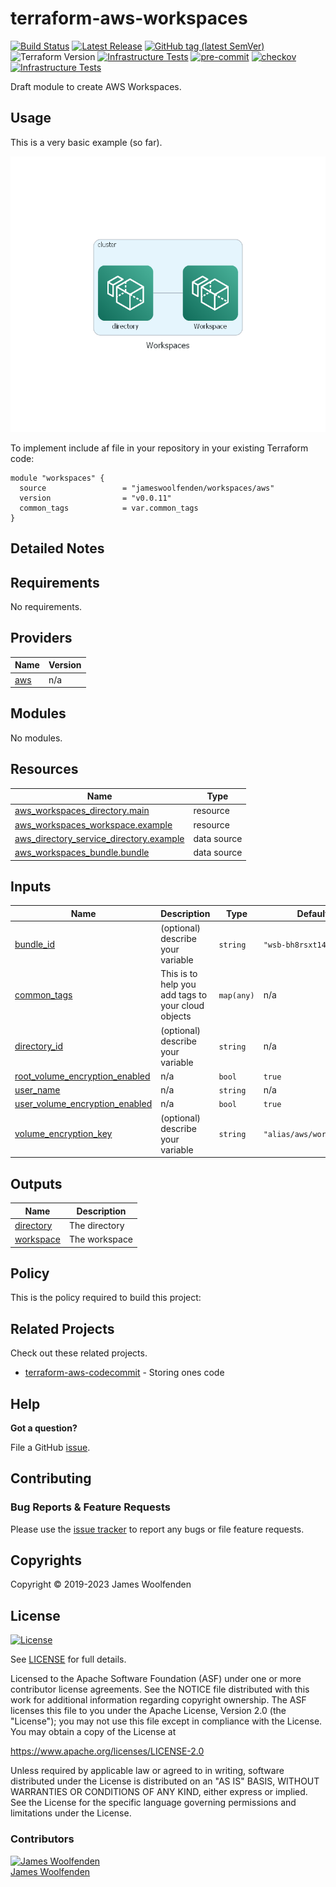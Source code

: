# terraform-aws-workspaces

[![Build Status](https://github.com/JamesWoolfenden/terraform-aws-workspaces/workflows/Verify/badge.svg?branch=master)](https://github.com/JamesWoolfenden/terraform-aws-workspaces)
[![Latest Release](https://img.shields.io/github/release/JamesWoolfenden/terraform-aws-workspaces.svg)](https://github.com/JamesWoolfenden/terraform-aws-workspaces/releases/latest)
[![GitHub tag (latest SemVer)](https://img.shields.io/github/tag/JamesWoolfenden/terraform-aws-workspaces.svg?label=latest)](https://github.com/JamesWoolfenden/terraform-aws-workspaces/releases/latest)
![Terraform Version](https://img.shields.io/badge/tf-%3E%3D0.14.0-blue.svg)
[![Infrastructure Tests](https://www.bridgecrew.cloud/badges/github/JamesWoolfenden/terraform-aws-workspaces/cis_aws)](https://www.bridgecrew.cloud/link/badge?vcs=github&fullRepo=JamesWoolfenden%2Fterraform-aws-workspaces&benchmark=CIS+AWS+V1.2)
[![pre-commit](https://img.shields.io/badge/pre--commit-enabled-brightgreen?logo=pre-commit&logoColor=white)](https://github.com/pre-commit/pre-commit)
[![checkov](https://img.shields.io/badge/checkov-verified-brightgreen)](https://www.checkov.io/)
[![Infrastructure Tests](https://www.bridgecrew.cloud/badges/github/jameswoolfenden/terraform-aws-workspaces/general)](https://www.bridgecrew.cloud/link/badge?vcs=github&fullRepo=JamesWoolfenden%2Fterraform-aws-workspaces&benchmark=INFRASTRUCTURE+SECURITY)

Draft module to create AWS Workspaces.

## Usage

This is a very basic example (so far).

![workspaces](./diagram/workspaces.png)

To implement include af file in your repository in your existing Terraform code:

```hcl
module "workspaces" {
  source                 = "jameswoolfenden/workspaces/aws"
  version                = "v0.0.11"
  common_tags            = var.common_tags
}
```

## Detailed Notes

<!-- BEGINNING OF PRE-COMMIT-TERRAFORM DOCS HOOK -->
## Requirements

No requirements.

## Providers

| Name | Version |
|------|---------|
| <a name="provider_aws"></a> [aws](#provider\_aws) | n/a |

## Modules

No modules.

## Resources

| Name | Type |
|------|------|
| [aws_workspaces_directory.main](https://registry.terraform.io/providers/hashicorp/aws/latest/docs/resources/workspaces_directory) | resource |
| [aws_workspaces_workspace.example](https://registry.terraform.io/providers/hashicorp/aws/latest/docs/resources/workspaces_workspace) | resource |
| [aws_directory_service_directory.example](https://registry.terraform.io/providers/hashicorp/aws/latest/docs/data-sources/directory_service_directory) | data source |
| [aws_workspaces_bundle.bundle](https://registry.terraform.io/providers/hashicorp/aws/latest/docs/data-sources/workspaces_bundle) | data source |

## Inputs

| Name | Description | Type | Default | Required |
|------|-------------|------|---------|:--------:|
| <a name="input_bundle_id"></a> [bundle\_id](#input\_bundle\_id) | (optional) describe your variable | `string` | `"wsb-bh8rsxt14"` | no |
| <a name="input_common_tags"></a> [common\_tags](#input\_common\_tags) | This is to help you add tags to your cloud objects | `map(any)` | n/a | yes |
| <a name="input_directory_id"></a> [directory\_id](#input\_directory\_id) | (optional) describe your variable | `string` | n/a | yes |
| <a name="input_root_volume_encryption_enabled"></a> [root\_volume\_encryption\_enabled](#input\_root\_volume\_encryption\_enabled) | n/a | `bool` | `true` | no |
| <a name="input_user_name"></a> [user\_name](#input\_user\_name) | n/a | `string` | n/a | yes |
| <a name="input_user_volume_encryption_enabled"></a> [user\_volume\_encryption\_enabled](#input\_user\_volume\_encryption\_enabled) | n/a | `bool` | `true` | no |
| <a name="input_volume_encryption_key"></a> [volume\_encryption\_key](#input\_volume\_encryption\_key) | (optional) describe your variable | `string` | `"alias/aws/workspaces"` | no |

## Outputs

| Name | Description |
|------|-------------|
| <a name="output_directory"></a> [directory](#output\_directory) | The directory |
| <a name="output_workspace"></a> [workspace](#output\_workspace) | The workspace |
<!-- END OF PRE-COMMIT-TERRAFORM DOCS HOOK -->

## Policy

This is the policy required to build this project:

<!-- BEGINNING OF PRE-COMMIT-PIKE DOCS HOOK -->
<!-- END OF PRE-COMMIT-PIKE DOCS HOOK -->

## Related Projects

Check out these related projects.

- [terraform-aws-codecommit](https://github.com/jameswoolfenden/terraform-aws-workspaces) - Storing ones code

## Help

**Got a question?**

File a GitHub [issue](https://github.com/jameswoolfenden/terraform-aws-workspaces/issues).

## Contributing

### Bug Reports & Feature Requests

Please use the [issue tracker](https://github.com/jameswoolfenden/terraform-aws-workspaces/issues) to report any bugs or file feature requests.

## Copyrights

Copyright © 2019-2023 James Woolfenden

## License

[![License](https://img.shields.io/badge/License-Apache%202.0-blue.svg)](https://opensource.org/licenses/Apache-2.0)

See [LICENSE](LICENSE) for full details.

Licensed to the Apache Software Foundation (ASF) under one
or more contributor license agreements. See the NOTICE file
distributed with this work for additional information
regarding copyright ownership. The ASF licenses this file
to you under the Apache License, Version 2.0 (the
"License"); you may not use this file except in compliance
with the License. You may obtain a copy of the License at

<https://www.apache.org/licenses/LICENSE-2.0>

Unless required by applicable law or agreed to in writing,
software distributed under the License is distributed on an
"AS IS" BASIS, WITHOUT WARRANTIES OR CONDITIONS OF ANY
KIND, either express or implied. See the License for the
specific language governing permissions and limitations
under the License.

### Contributors

[![James Woolfenden][jameswoolfenden_avatar]][jameswoolfenden_homepage]<br/>[James Woolfenden][jameswoolfenden_homepage]

[jameswoolfenden_homepage]: https://github.com/jameswoolfenden
[jameswoolfenden_avatar]: https://github.com/jameswoolfenden.png?size=150

